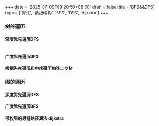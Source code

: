 +++
date = '2025-07-09T09:20:50+08:00'
draft = false
title = 'BFS&&DFS'
tags = ['算法', '数据结构', 'BFS', 'DFS', 'dijkstra']
+++
### 树的遍历
#### 深度优先遍历DFS
```go

```
#### 广度优先遍历BFS
#### 根据先序遍历和中序遍历构造二叉树
### 图的遍历
#### 深度优先遍历DFS
#### 广度优先遍历BFS
#### 带权图的最短路径算法 dijkstra